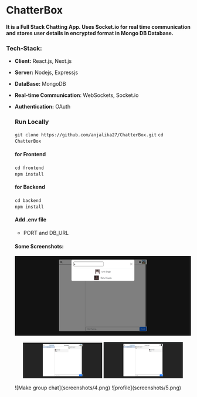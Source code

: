 # ChatterBox
#### It is a Full Stack Chatting App. Uses Socket.io for real time communication and stores user details in encrypted format in Mongo DB Database.

### Tech-Stack:
- **Client:** React.js, Next.js
- **Server:** Nodejs, Expressjs
- **DataBase:** MongoDB
- **Real-time Communication**: WebSockets, Socket.io
- **Authentication:** OAuth

  ### Run Locally
  `git clone https://github.com/anjalika27/ChatterBox.git`
  `cd ChatterBox`
  #### for Frontend
  `cd frontend ` <br/>
  `npm install`

  #### for Backend
  `cd backend` <br/>
  `npm install`

  #### Add .env file
  - PORT and DB_URL

  #### Some Screenshots:
  ![search user](screenshots/1.png)
  <p align="center">
    <img src="screenshots/2.png" width="45%" />
    <img src="screenshots/3.png" width="45%" />
  </p>
  ![Make group chat](screenshots/4.png)
  ![profile](screenshots/5.png)
